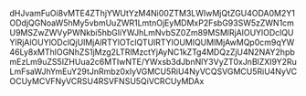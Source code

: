 dHJvamFuOi8vMTE4ZThjYWUtYzM4Ni00ZTM3LWIwMjQtZGU4ODA0M2Y1ODdjQGNoaW5hMy5vbmUuZWR1LmtnOjEyMDMxP2FsbG93SW5zZWN1cmU9MSZwZWVyPWNkbi5hbGliYWJhLmNvbSZ0Zm89MSMlRjAlOUYlODclQUYlRjAlOUYlODclQjUlMjAlRTYlOTclQTUlRTYlOUMlQUMlMjAwMQp0cm9qYW46Ly8xMThlOGNhZS1jMzg2LTRlMzctYjAyNC1kZTg4MDQzZjU4N2NAY2hpbmEzLm9uZS5lZHUua2c6MTIwNTE/YWxsb3dJbnNlY3VyZT0xJnBlZXI9Y2RuLmFsaWJhYmEuY29tJnRmbz0xIyVGMCU5RiU4NyVCQSVGMCU5RiU4NyVCOCUyMCVFNyVCRSU4RSVFNSU5QiVCRCUyMDAx
